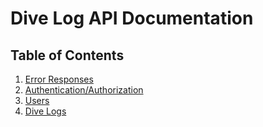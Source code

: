 # Dive Log API Documentation

## Table of Contents

1. [Error Responses](./errors.md)
2. [Authentication/Authorization](./auth.md)
3. [Users](./users.md)
4. [Dive Logs](./logs.md)
